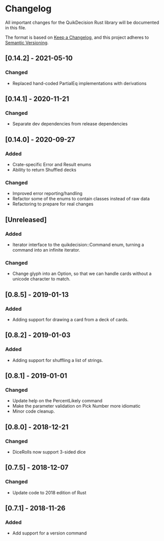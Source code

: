 # Changelog

All important changes for the QuikDecision Rust library will be documented
in this file.

The format is based on [Keep a Changelog](https://keepachangelog.com/en/1.0.0/),
and this project adheres to [Semantic Versioning](https://semver.org/spec/v2.0.0.html).

## [0.14.2] - 2021-05-10
### Changed
- Replaced hand-coded PartialEq implementations with derivations

## [0.14.1] - 2020-11-21
### Changed
- Separate dev dependencies from release dependencies

## [0.14.0] - 2020-09-27
### Added
- Crate-specific Error and Result enums
- Ability to return Shuffled decks
### Changed
- Improved error reporting/handling
- Refactor some of the enums to contain classes instead of raw data
- Refactoring to prepare for real changes

## [Unreleased]
### Added
- Iterator interface to the quikdecision::Command enum, turning a command into an infinite iterator.
### Changed
- Change glyph into an Option, so that we can handle cards without a unicode character to match.

## [0.8.5] - 2019-01-13
### Added
- Adding support for drawing a card from a deck of cards.

## [0.8.2] - 2019-01-03
### Added
- Adding support for shuffling a list of strings.

## [0.8.1] - 2019-01-01
### Changed
- Update help on the PercentLikely command
- Make the parameter validation on Pick Number more idiomatic
- Minor code cleanup.

## [0.8.0] - 2018-12-21
### Changed
- DiceRolls now support 3-sided dice

## [0.7.5] - 2018-12-07
### Changed
- Update code to 2018 edition of Rust

## [0.7.1] - 2018-11-26
### Added
- Add support for a version command
